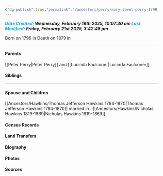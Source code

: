 ```yaml
---
{"dg-publish":true,"permalink":"/ancestors/perry/mary-level-perry-1799-1879/","tags":["Mary-Level-Perry"]}
---
```


***<font color="#00b0f0">Date Created:</font> Wednesday, February 19th 2025, 10:07:30 am*
*<font color="#00b0f0">Last Modified:</font> Friday, February 21st 2025, 3:42:48 pm***

Born on  1799 in <!-- link to place -->
Death on 1879 in <!-- link to place -->

---
#### Parents

[[Peter Perry\|Peter Perry]] and [[Lucinda Faulconer\|Lucinda Faulconer]]
#### Siblings
<!-- Link to sibling -->

---
#### Spouse and Children
[[Ancestors/Hawkins/Thomas Jefferson Hawkins 1794-1870\|Thomas Jefferson Hawkins 1794-1870]] married <!-- link to date --> in <!-- link to place -->.
[[Ancestors/Hawkins/Nicholas Hawkins 1819-1869\|Nicholas Hawkins 1819-1869]]

#### Census Records

#### Land Transfers

#### Biography

#### Photos

#### Sources

